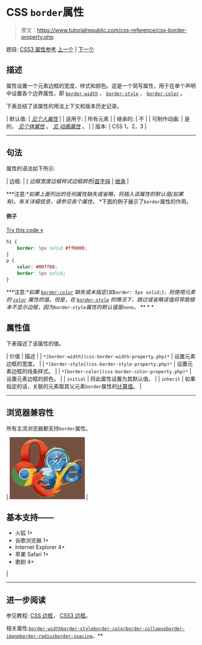 # CSS `border`属性

> 原文：<https://www.tutorialrepublic.com/css-reference/css-border-property.php>

题目: [CSS3 属性参考](css3-properties.php) [上一个](css-background-repeat-property.php) | [下一个](css-border-bottom-property.php)

## 描述

属性设置一个元素边框的宽度、样式和颜色。这是一个简写属性，用于在单个声明中设置各个边界属性，即 [`border-width`](css-border-width-property.php) 、 [`border-style`](css-border-style-property.php) 、 [`border-color`](css-border-color-property.php) 。

下表总结了该属性的用法上下文和版本历史记录。

| 默认值: | *[见个人属性](#property-values)* |
| 适用于: | 所有元素 |
| 继承的: | 不 |
| 可制作动画: | 是的， *[见个体属性](#property-values)* 。 [*见* *动画属性*](css-animatable-properties.php) 。 |
| 版本: | CSS 1，2，3 |

* * *

## 句法

属性的语法如下所示:

| 边框: | [ *边框宽度边框样式边框颜色*&#124;[首字母](../definitions.php#initial) &#124; [继承](../definitions.php#inherit) |

 ***注意:**如果上面列出的任何属性缺失或省略，将插入该属性的默认值(如果有)。有关详细信息，请参见各个属性。*  *下面的例子展示了`border`属性的作用。

#### 例子

[Try this code »](../codelab.php?topic=css&file=border-property "Try this code using online Editor")

```css
h1 {
    border: 5px solid #ff0000;
}
p {
    color: #00ff00;
    border: 5px solid;
}
```

 ***注意:**如果 [`border-color`](css-border-color-property.php) 缺失或未指定(如`border: 5px solid;`)，则使用元素的 [`color`](css-color-property.php) 属性的值。但是，在 [`border-style`](css-border-style-property.php) 的情况下，跳过或省略该值将导致根本不显示边框，因为`border-style`属性的默认值是`none`。*  ** * *

## 属性值

下表描述了该属性的值。

| 价值 | 描述 |
| `*[border-width](css-border-width-property.php)*` | 设置元素边框的宽度。 |
| `*[border-style](css-border-style-property.php)*` | 设置元素边框的线条样式。 |
| `*[border-color](css-border-color-property.php)*` | 设置元素边框的颜色。 |
| `initial` | 将此属性设置为其默认值。 |
| `inherit` | 如果指定的话，关联的元素取其父元素`border`属性的[计算值](../definitions.php#computed-value)。 |

* * *

## 浏览器兼容性

所有主流浏览器都支持`border`属性。

| ![Browsers Icon](img/e9331123c77668c1832e541c2fca1002.png) | 

## 基本支持——

*   火狐 1+
*   谷歌浏览器 1+
*   Internet Explorer 4+
*   苹果 Safari 1+
*   歌剧 4+

 |

* * *

## 进一步阅读

参见教程: [CSS 边框](../css-tutorial/css-border.php)， [CSS3 边框](../css-tutorial/css3-border.php)。

相关属性:[`border-width`](css-border-width-property.php)[`border-style`](css-border-style-property.php)[`border-color`](css-border-color-property.php)[`border-collapse`](css-border-collapse-property.php)[`border-image`](css3-border-image-property.php)[`border-radius`](css3-border-radius-property.php)[`border-spacing`](css-border-spacing-property.php)。**